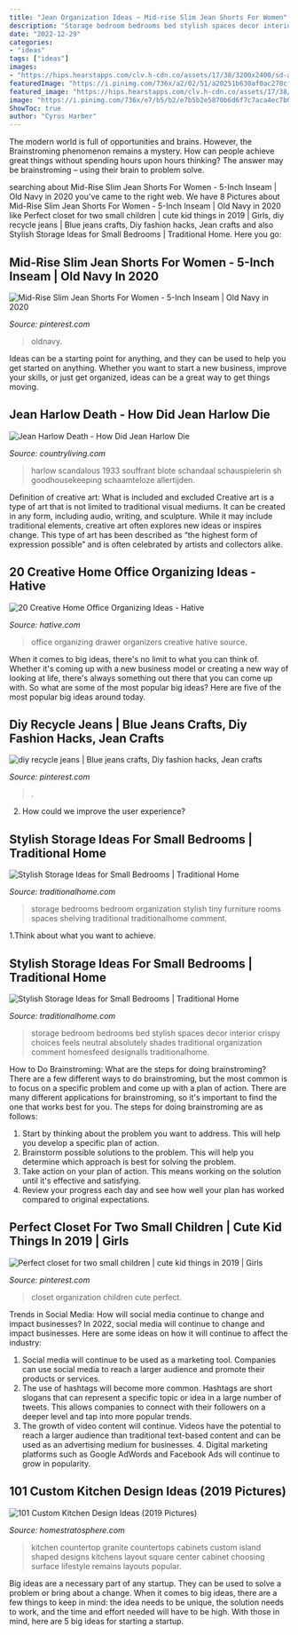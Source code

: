 ```yaml
---
title: "Jean Organization Ideas ~ Mid-rise Slim Jean Shorts For Women"
description: "Storage bedroom bedrooms bed stylish spaces decor interior crispy choices feels neutral absolutely shades traditional organization comment homesfeed designalls traditionalhome"
date: "2022-12-29"
categories:
- "ideas"
tags: ["ideas"]
images:
- "https://hips.hearstapps.com/clv.h-cdn.co/assets/17/38/3200x2400/sd-aspect-1505754970-jean-harlow.jpg?resize=640:*"
featuredImage: "https://i.pinimg.com/736x/a2/02/51/a20251b630af0ac278cf1f662f5c3e93.jpg"
featured_image: "https://hips.hearstapps.com/clv.h-cdn.co/assets/17/38/3200x2400/sd-aspect-1505754970-jean-harlow.jpg?resize=640:*"
image: "https://i.pinimg.com/736x/e7/b5/b2/e7b5b2e5870b6d6f7c7aca4ec7b0e7a1--baby-closets-nursery-ideas.jpg?b=t"
ShowToc: true
author: "Cyrus Harber"
---
```



The modern world is full of opportunities and brains. However, the Brainstroming phenomenon remains a mystery. How can people achieve great things without spending hours upon hours thinking? The answer may be brainstroming – using their brain to problem solve.

	

		
searching about Mid-Rise Slim Jean Shorts For Women - 5-Inch Inseam | Old Navy in 2020 you've came to the right web. We have 8 Pictures about Mid-Rise Slim Jean Shorts For Women - 5-Inch Inseam | Old Navy in 2020 like Perfect closet for two small children | cute kid things in 2019 | Girls, diy recycle jeans | Blue jeans crafts, Diy fashion hacks, Jean crafts and also Stylish Storage Ideas for Small Bedrooms | Traditional Home. Here you go:
		
    
## Mid-Rise Slim Jean Shorts For Women - 5-Inch Inseam | Old Navy In 2020

<img loading=lazy src="https://i.pinimg.com/736x/a2/02/51/a20251b630af0ac278cf1f662f5c3e93.jpg" onerror="this.onerror=null;this.src='https://tse1.mm.bing.net/th?id=OIP.LmEjhL4PXuT8O1_dldkELwHaJ3&amp;pid=15.1';" alt="Mid-Rise Slim Jean Shorts For Women - 5-Inch Inseam | Old Navy in 2020">

_Source: pinterest.com_

>oldnavy. 

	

Ideas can be a starting point for anything, and they can be used to help you get started on anything. Whether you want to start a new business, improve your skills, or just get organized, ideas can be a great way to get things moving.

    
## Jean Harlow Death - How Did Jean Harlow Die

<img loading=lazy src="https://hips.hearstapps.com/clv.h-cdn.co/assets/17/38/3200x2400/sd-aspect-1505754970-jean-harlow.jpg?resize=640:*" onerror="this.onerror=null;this.src='https://tse4.mm.bing.net/th?id=OIP.y1WCyDhfmyMPIUBwKuxZBgHaFj&amp;pid=15.1';" alt="Jean Harlow Death - How Did Jean Harlow Die">

_Source: countryliving.com_

>harlow scandalous 1933 souffrant blote schandaal schauspielerin sh goodhousekeeping schaamteloze allertijden. 

	

Definition of creative art: What is included and excluded
Creative art is a type of art that is not limited to traditional visual mediums. It can be created in any form, including audio, writing, and sculpture. While it may include traditional elements, creative art often explores new ideas or inspires change. This type of art has been described as “the highest form of expression possible” and is often celebrated by artists and collectors alike.

    
## 20 Creative Home Office Organizing Ideas - Hative

<img loading=lazy src="https://hative.com/wp-content/uploads/2014/11/office-organizing-ideas/6-home-office-drawer-organizers.jpg" onerror="this.onerror=null;this.src='https://tse1.mm.bing.net/th?id=OIP.5uvTM35w1jxiXFHnrD0iDQHaE8&amp;pid=15.1';" alt="20 Creative Home Office Organizing Ideas - Hative">

_Source: hative.com_

>office organizing drawer organizers creative hative source. 

	

When it comes to big ideas, there's no limit to what you can think of. Whether it's coming up with a new business model or creating a new way of looking at life, there's always something out there that you can come up with. So what are some of the most popular big ideas? Here are five of the most popular big ideas around today.

    
## Diy Recycle Jeans | Blue Jeans Crafts, Diy Fashion Hacks, Jean Crafts

<img loading=lazy src="https://i.pinimg.com/736x/7b/54/23/7b542324ded1e52f750d1a93a84e4b60.jpg" onerror="this.onerror=null;this.src='https://tse1.mm.bing.net/th?id=OIP.6B4gL4hWDo7yJ7azvoOkMwHaJ3&amp;pid=15.1';" alt="diy recycle jeans | Blue jeans crafts, Diy fashion hacks, Jean crafts">

_Source: pinterest.com_

>. 

	

2. How could we improve the user experience?

    
## Stylish Storage Ideas For Small Bedrooms | Traditional Home

<img loading=lazy src="http://images.traditionalhome.mdpcdn.com/sites/traditionalhome.com/files/slide/102153318_w.jpg" onerror="this.onerror=null;this.src='https://tse3.mm.bing.net/th?id=OIP.tpMXqs8A15CS9QU0PxRCkQHaJG&amp;pid=15.1';" alt="Stylish Storage Ideas for Small Bedrooms | Traditional Home">

_Source: traditionalhome.com_

>storage bedrooms bedroom organization stylish tiny furniture rooms spaces shelving traditional traditionalhome comment. 

	

1.Think about what you want to achieve.

    
## Stylish Storage Ideas For Small Bedrooms | Traditional Home

<img loading=lazy src="http://images.traditionalhome.mdpcdn.com/sites/traditionalhome.com/files/slide/102025188_w.jpg" onerror="this.onerror=null;this.src='https://tse1.mm.bing.net/th?id=OIP.amNDI7BaKAy3hBocR0rMQgHaFL&amp;pid=15.1';" alt="Stylish Storage Ideas for Small Bedrooms | Traditional Home">

_Source: traditionalhome.com_

>storage bedroom bedrooms bed stylish spaces decor interior crispy choices feels neutral absolutely shades traditional organization comment homesfeed designalls traditionalhome. 

	

How to Do Brainstroming: What are the steps for doing brainstroming?
There are a few different ways to do brainstroming, but the most common is to focus on a specific problem and come up with a plan of action. There are many different applications for brainstroming, so it's important to find the one that works best for you. The steps for doing brainstroming are as follows: 
1. Start by thinking about the problem you want to address. This will help you develop a specific plan of action.
2. Brainstorm possible solutions to the problem. This will help you determine which approach is best for solving the problem.
3. Take action on your plan of action. This means working on the solution until it's effective and satisfying. 
4. Review your progress each day and see how well your plan has worked compared to original expectations.

    
## Perfect Closet For Two Small Children | Cute Kid Things In 2019 | Girls

<img loading=lazy src="https://i.pinimg.com/736x/e7/b5/b2/e7b5b2e5870b6d6f7c7aca4ec7b0e7a1--baby-closets-nursery-ideas.jpg?b=t" onerror="this.onerror=null;this.src='https://tse4.mm.bing.net/th?id=OIP.VbxYaWs9Jl6RBtykKlm8sQHaJ4&amp;pid=15.1';" alt="Perfect closet for two small children | cute kid things in 2019 | Girls">

_Source: pinterest.com_

>closet organization children cute perfect. 

	

Trends in Social Media: How will social media continue to change and impact businesses?
In 2022, social media will continue to change and impact businesses. Here are some ideas on how it will continue to affect the industry: 
1. Social media will continue to be used as a marketing tool. Companies can use social media to reach a larger audience and promote their products or services. 
2. The use of hashtags will become more common. Hashtags are short slogans that can represent a specific topic or idea in a large number of tweets. This allows companies to connect with their followers on a deeper level and tap into more popular trends. 
3. The growth of video content will continue. Videos have the potential to reach a larger audience than traditional text-based content and can be used as an advertising medium for businesses. 4. Digital marketing platforms such as Google AdWords and Facebook Ads will continue to grow in popularity.

    
## 101 Custom Kitchen Design Ideas (2019 Pictures)

<img loading=lazy src="https://www.homestratosphere.com/wp-content/uploads/2018/09/U-shaped-kitchen-with-4-person-island-sept11.jpg" onerror="this.onerror=null;this.src='https://tse4.mm.bing.net/th?id=OIP.GVpIJfglcmi0yTJdnEhsdQHaE8&amp;pid=15.1';" alt="101 Custom Kitchen Design Ideas (2019 Pictures)">

_Source: homestratosphere.com_

>kitchen countertop granite countertops cabinets custom island shaped designs kitchens layout square center cabinet choosing surface lifestyle remains layouts popular. 

	

Big ideas are a necessary part of any startup. They can be used to solve a problem or bring about a change. When it comes to big ideas, there are a few things to keep in mind: the idea needs to be unique, the solution needs to work, and the time and effort needed will have to be high. With those in mind, here are 5 big ideas for starting a startup.

